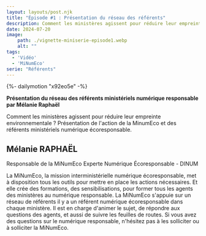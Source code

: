 ```yaml
---
layout: layouts/post.njk
title: "Épisode #1 : Présentation du réseau des référents"
description: Comment les ministères agissent pour réduire leur empreinte environnementale ? Présentation de l'action de la MinumEco et des référents ministériels numérique écoresponsable.
date: 2024-07-20
image:
    path: ./vignette-miniserie-episode1.webp
    alt: ""
tags:
  - 'Vidéo'
  - 'MiNumEco'
serie: "Référents"
---
```

<!-- intégraton vidéo dailymotion de la chaine de la DINUM -->
{%- dailymotion "x92eo5e" -%}

<!-- légende de la vidéo-->
**Présentation du réseau des référents ministériels numérique responsable par Mélanie Raphaël**

<!-- description-->
Comment les ministères agissent pour réduire leur empreinte environnementale ? Présentation de l'action de la MinumEco et des référents ministériels numérique écoresponsable.

<!-- transcription-->

## Mélanie RAPHAËL
Responsable de la MiNumEco
Experte Numérique Écoresponsable - DINUM

La MiNumEco, la mission interministérielle numérique écoresponsable, met à disposition tous les outils pour mettre en place les actions nécessaires.
Et elle crée des formations, des sensibilisations, pour former tous les agents des ministères au numérique responsable.
La MiNumEco s'appuie sur un réseau de référents il y a un référent numérique écoresponsable dans chaque ministère.
Il est en charge d'animer le sujet, de répondre aux questions des agents, et aussi de suivre les feuilles de routes.
Si vous avez des questions sur le numérique responsable, n'hésitez pas à les solliciter ou à solliciter la MiNumEco.


